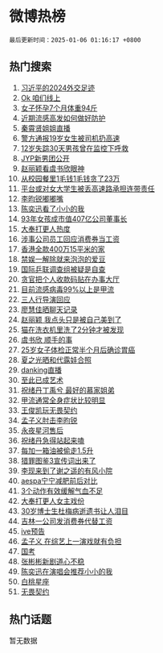 # 微博热榜

`最后更新时间：2025-01-06 01:16:17 +0800`

## 热门搜索

1. [习近平的2024外交足迹](https://m.weibo.cn/search?containerid=100103type%3D1%26t%3D10%26q%3D%23%E4%B9%A0%E8%BF%91%E5%B9%B3%E7%9A%842024%E5%A4%96%E4%BA%A4%E8%B6%B3%E8%BF%B9%23&stream_entry_id=51&isnewpage=1&extparam=seat%3D1%26dgr%3D0%26filter_type%3Drealtimehot%26stream_entry_id%3D51%26c_type%3D51%26q%3D%2523%25E4%25B9%25A0%25E8%25BF%2591%25E5%25B9%25B3%25E7%259A%25842024%25E5%25A4%2596%25E4%25BA%25A4%25E8%25B6%25B3%25E8%25BF%25B9%2523%26pos%3D0%26cate%3D10103%26display_time%3D1736097376%26pre_seqid%3D173609737672701972487118)
1. [Ok 咱们线上](https://m.weibo.cn/search?containerid=100103type%3D1%26t%3D10%26q%3DOk+%E5%92%B1%E4%BB%AC%E7%BA%BF%E4%B8%8A&stream_entry_id=31&isnewpage=1&extparam=seat%3D1%26lcate%3D5001%26stream_entry_id%3D31%26realpos%3D1%26band_rank%3D1%26q%3DOk%2520%25E5%2592%25B1%25E4%25BB%25AC%25E7%25BA%25BF%25E4%25B8%258A%26dgr%3D0%26filter_type%3Drealtimehot%26c_type%3D31%26pos%3D0%26flag%3D2%26cate%3D5001%26display_time%3D1736097376%26pre_seqid%3D173609737672701972487118)
1. [女子怀孕7个月体重94斤](https://m.weibo.cn/search?containerid=100103type%3D1%26t%3D10%26q%3D%23%E5%A5%B3%E5%AD%90%E6%80%80%E5%AD%957%E4%B8%AA%E6%9C%88%E4%BD%93%E9%87%8D94%E6%96%A4%23&stream_entry_id=31&isnewpage=1&extparam=seat%3D1%26lcate%3D5001%26stream_entry_id%3D31%26realpos%3D2%26band_rank%3D2%26q%3D%2523%25E5%25A5%25B3%25E5%25AD%2590%25E6%2580%2580%25E5%25AD%25957%25E4%25B8%25AA%25E6%259C%2588%25E4%25BD%2593%25E9%2587%258D94%25E6%2596%25A4%2523%26dgr%3D0%26filter_type%3Drealtimehot%26c_type%3D31%26pos%3D1%26flag%3D0%26cate%3D5001%26display_time%3D1736097376%26pre_seqid%3D173609737672701972487118)
1. [近期流感高发如何做好防护](https://m.weibo.cn/search?containerid=100103type%3D1%26t%3D10%26q%3D%23%E8%BF%91%E6%9C%9F%E6%B5%81%E6%84%9F%E9%AB%98%E5%8F%91%E5%A6%82%E4%BD%95%E5%81%9A%E5%A5%BD%E9%98%B2%E6%8A%A4%23&stream_entry_id=31&isnewpage=1&extparam=seat%3D1%26lcate%3D5001%26stream_entry_id%3D31%26realpos%3D3%26band_rank%3D3%26q%3D%2523%25E8%25BF%2591%25E6%259C%259F%25E6%25B5%2581%25E6%2584%259F%25E9%25AB%2598%25E5%258F%2591%25E5%25A6%2582%25E4%25BD%2595%25E5%2581%259A%25E5%25A5%25BD%25E9%2598%25B2%25E6%258A%25A4%2523%26dgr%3D0%26filter_type%3Drealtimehot%26c_type%3D31%26pos%3D2%26flag%3D0%26cate%3D5001%26display_time%3D1736097376%26pre_seqid%3D173609737672701972487118)
1. [秦霄贤姐姐直播](https://m.weibo.cn/search?containerid=100103type%3D1%26t%3D10%26q%3D%23%E7%A7%A6%E9%9C%84%E8%B4%A4%E5%A7%90%E5%A7%90%E7%9B%B4%E6%92%AD%23&stream_entry_id=31&isnewpage=1&extparam=seat%3D1%26lcate%3D5001%26stream_entry_id%3D31%26realpos%3D4%26band_rank%3D4%26q%3D%2523%25E7%25A7%25A6%25E9%259C%2584%25E8%25B4%25A4%25E5%25A7%2590%25E5%25A7%2590%25E7%259B%25B4%25E6%2592%25AD%2523%26dgr%3D0%26filter_type%3Drealtimehot%26c_type%3D31%26pos%3D3%26flag%3D0%26cate%3D5001%26display_time%3D1736097376%26pre_seqid%3D173609737672701972487118)
1. [警方通报19岁女生被司机扔高速](https://m.weibo.cn/search?containerid=100103type%3D1%26t%3D10%26q%3D%23%E8%AD%A6%E6%96%B9%E9%80%9A%E6%8A%A519%E5%B2%81%E5%A5%B3%E7%94%9F%E8%A2%AB%E5%8F%B8%E6%9C%BA%E6%89%94%E9%AB%98%E9%80%9F%23&stream_entry_id=31&isnewpage=1&extparam=seat%3D1%26lcate%3D5001%26stream_entry_id%3D31%26realpos%3D5%26band_rank%3D5%26q%3D%2523%25E8%25AD%25A6%25E6%2596%25B9%25E9%2580%259A%25E6%258A%25A519%25E5%25B2%2581%25E5%25A5%25B3%25E7%2594%259F%25E8%25A2%25AB%25E5%258F%25B8%25E6%259C%25BA%25E6%2589%2594%25E9%25AB%2598%25E9%2580%259F%2523%26dgr%3D0%26filter_type%3Drealtimehot%26c_type%3D31%26pos%3D4%26flag%3D1%26cate%3D5001%26display_time%3D1736097376%26pre_seqid%3D173609737672701972487118)
1. [12岁失踪30天男孩曾在监控下呼救](https://m.weibo.cn/search?containerid=100103type%3D1%26t%3D10%26q%3D%2312%E5%B2%81%E5%A4%B1%E8%B8%AA30%E5%A4%A9%E7%94%B7%E5%AD%A9%E6%9B%BE%E5%9C%A8%E7%9B%91%E6%8E%A7%E4%B8%8B%E5%91%BC%E6%95%91%23&stream_entry_id=31&isnewpage=1&extparam=seat%3D1%26lcate%3D5001%26stream_entry_id%3D31%26realpos%3D6%26band_rank%3D6%26q%3D%252312%25E5%25B2%2581%25E5%25A4%25B1%25E8%25B8%25AA30%25E5%25A4%25A9%25E7%2594%25B7%25E5%25AD%25A9%25E6%259B%25BE%25E5%259C%25A8%25E7%259B%2591%25E6%258E%25A7%25E4%25B8%258B%25E5%2591%25BC%25E6%2595%2591%2523%26dgr%3D0%26filter_type%3Drealtimehot%26c_type%3D31%26pos%3D5%26flag%3D0%26cate%3D5001%26display_time%3D1736097376%26pre_seqid%3D173609737672701972487118)
1. [JYP新男团公开](https://m.weibo.cn/search?containerid=100103type%3D1%26t%3D10%26q%3D%23JYP%E6%96%B0%E7%94%B7%E5%9B%A2%E5%85%AC%E5%BC%80%23&stream_entry_id=31&isnewpage=1&extparam=seat%3D1%26lcate%3D5001%26stream_entry_id%3D31%26realpos%3D7%26band_rank%3D7%26q%3D%2523JYP%25E6%2596%25B0%25E7%2594%25B7%25E5%259B%25A2%25E5%2585%25AC%25E5%25BC%2580%2523%26dgr%3D0%26filter_type%3Drealtimehot%26c_type%3D31%26pos%3D6%26flag%3D1%26cate%3D5001%26display_time%3D1736097376%26pre_seqid%3D173609737672701972487118)
1. [赵丽颖看虞书欣眼神](https://m.weibo.cn/search?containerid=100103type%3D1%26t%3D10%26q%3D%23%E8%B5%B5%E4%B8%BD%E9%A2%96%E7%9C%8B%E8%99%9E%E4%B9%A6%E6%AC%A3%E7%9C%BC%E7%A5%9E%23&stream_entry_id=31&isnewpage=1&extparam=seat%3D1%26lcate%3D5001%26stream_entry_id%3D31%26realpos%3D8%26band_rank%3D8%26q%3D%2523%25E8%25B5%25B5%25E4%25B8%25BD%25E9%25A2%2596%25E7%259C%258B%25E8%2599%259E%25E4%25B9%25A6%25E6%25AC%25A3%25E7%259C%25BC%25E7%25A5%259E%2523%26dgr%3D0%26filter_type%3Drealtimehot%26c_type%3D31%26pos%3D7%26flag%3D0%26cate%3D5001%26display_time%3D1736097376%26pre_seqid%3D173609737672701972487118)
1. [从校园餐里1毛钱1毛钱贪了23万](https://m.weibo.cn/search?containerid=100103type%3D1%26t%3D10%26q%3D%23%E4%BB%8E%E6%A0%A1%E5%9B%AD%E9%A4%90%E9%87%8C1%E6%AF%9B%E9%92%B11%E6%AF%9B%E9%92%B1%E8%B4%AA%E4%BA%8623%E4%B8%87%23&stream_entry_id=31&isnewpage=1&extparam=seat%3D1%26lcate%3D5001%26stream_entry_id%3D31%26realpos%3D9%26band_rank%3D9%26q%3D%2523%25E4%25BB%258E%25E6%25A0%25A1%25E5%259B%25AD%25E9%25A4%2590%25E9%2587%258C1%25E6%25AF%259B%25E9%2592%25B11%25E6%25AF%259B%25E9%2592%25B1%25E8%25B4%25AA%25E4%25BA%258623%25E4%25B8%2587%2523%26dgr%3D0%26filter_type%3Drealtimehot%26c_type%3D31%26pos%3D8%26flag%3D0%26cate%3D5001%26display_time%3D1736097376%26pre_seqid%3D173609737672701972487118)
1. [平台或对女大学生被丢高速路承担连带责任](https://m.weibo.cn/search?containerid=100103type%3D1%26t%3D10%26q%3D%23%E5%B9%B3%E5%8F%B0%E6%88%96%E5%AF%B9%E5%A5%B3%E5%A4%A7%E5%AD%A6%E7%94%9F%E8%A2%AB%E4%B8%A2%E9%AB%98%E9%80%9F%E8%B7%AF%E6%89%BF%E6%8B%85%E8%BF%9E%E5%B8%A6%E8%B4%A3%E4%BB%BB%23&stream_entry_id=31&isnewpage=1&extparam=seat%3D1%26lcate%3D5001%26stream_entry_id%3D31%26realpos%3D10%26band_rank%3D10%26q%3D%2523%25E5%25B9%25B3%25E5%258F%25B0%25E6%2588%2596%25E5%25AF%25B9%25E5%25A5%25B3%25E5%25A4%25A7%25E5%25AD%25A6%25E7%2594%259F%25E8%25A2%25AB%25E4%25B8%25A2%25E9%25AB%2598%25E9%2580%259F%25E8%25B7%25AF%25E6%2589%25BF%25E6%258B%2585%25E8%25BF%259E%25E5%25B8%25A6%25E8%25B4%25A3%25E4%25BB%25BB%2523%26dgr%3D0%26filter_type%3Drealtimehot%26c_type%3D31%26pos%3D9%26flag%3D1%26cate%3D5001%26display_time%3D1736097376%26pre_seqid%3D173609737672701972487118)
1. [李昀锐嘟嘟嘴](https://m.weibo.cn/search?containerid=100103type%3D1%26t%3D10%26q%3D%E6%9D%8E%E6%98%80%E9%94%90%E5%98%9F%E5%98%9F%E5%98%B4&stream_entry_id=31&isnewpage=1&extparam=seat%3D1%26lcate%3D5001%26stream_entry_id%3D31%26realpos%3D11%26band_rank%3D11%26q%3D%25E6%259D%258E%25E6%2598%2580%25E9%2594%2590%25E5%2598%259F%25E5%2598%259F%25E5%2598%25B4%26dgr%3D0%26filter_type%3Drealtimehot%26c_type%3D31%26pos%3D10%26flag%3D0%26cate%3D5001%26display_time%3D1736097376%26pre_seqid%3D173609737672701972487118)
1. [陈奕迅看了小小的我](https://m.weibo.cn/search?containerid=100103type%3D1%26t%3D10%26q%3D%23%E9%99%88%E5%A5%95%E8%BF%85%E7%9C%8B%E4%BA%86%E5%B0%8F%E5%B0%8F%E7%9A%84%E6%88%91%23&stream_entry_id=31&isnewpage=1&extparam=seat%3D1%26lcate%3D5001%26stream_entry_id%3D31%26realpos%3D12%26band_rank%3D12%26q%3D%2523%25E9%2599%2588%25E5%25A5%2595%25E8%25BF%2585%25E7%259C%258B%25E4%25BA%2586%25E5%25B0%258F%25E5%25B0%258F%25E7%259A%2584%25E6%2588%2591%2523%26dgr%3D0%26filter_type%3Drealtimehot%26c_type%3D31%26pos%3D11%26flag%3D1%26cate%3D5001%26display_time%3D1736097376%26pre_seqid%3D173609737672701972487118)
1. [93年女孩成市值407亿公司董事长](https://m.weibo.cn/search?containerid=100103type%3D1%26t%3D10%26q%3D%2393%E5%B9%B4%E5%A5%B3%E5%AD%A9%E6%88%90%E5%B8%82%E5%80%BC407%E4%BA%BF%E5%85%AC%E5%8F%B8%E8%91%A3%E4%BA%8B%E9%95%BF%23&stream_entry_id=31&isnewpage=1&extparam=seat%3D1%26lcate%3D5001%26stream_entry_id%3D31%26realpos%3D13%26band_rank%3D13%26q%3D%252393%25E5%25B9%25B4%25E5%25A5%25B3%25E5%25AD%25A9%25E6%2588%2590%25E5%25B8%2582%25E5%2580%25BC407%25E4%25BA%25BF%25E5%2585%25AC%25E5%258F%25B8%25E8%2591%25A3%25E4%25BA%258B%25E9%2595%25BF%2523%26dgr%3D0%26filter_type%3Drealtimehot%26c_type%3D31%26pos%3D12%26flag%3D1%26cate%3D5001%26display_time%3D1736097376%26pre_seqid%3D173609737672701972487118)
1. [大奉打更人热度](https://m.weibo.cn/search?containerid=100103type%3D1%26t%3D10%26q%3D%E5%A4%A7%E5%A5%89%E6%89%93%E6%9B%B4%E4%BA%BA%E7%83%AD%E5%BA%A6&stream_entry_id=31&isnewpage=1&extparam=seat%3D1%26lcate%3D5001%26stream_entry_id%3D31%26realpos%3D14%26band_rank%3D14%26q%3D%25E5%25A4%25A7%25E5%25A5%2589%25E6%2589%2593%25E6%259B%25B4%25E4%25BA%25BA%25E7%2583%25AD%25E5%25BA%25A6%26dgr%3D0%26filter_type%3Drealtimehot%26c_type%3D31%26pos%3D13%26flag%3D0%26cate%3D5001%26display_time%3D1736097376%26pre_seqid%3D173609737672701972487118)
1. [涉事公司员工回应消费券当工资](https://m.weibo.cn/search?containerid=100103type%3D1%26t%3D10%26q%3D%23%E6%B6%89%E4%BA%8B%E5%85%AC%E5%8F%B8%E5%91%98%E5%B7%A5%E5%9B%9E%E5%BA%94%E6%B6%88%E8%B4%B9%E5%88%B8%E5%BD%93%E5%B7%A5%E8%B5%84%23&stream_entry_id=31&isnewpage=1&extparam=seat%3D1%26lcate%3D5001%26stream_entry_id%3D31%26realpos%3D15%26band_rank%3D15%26q%3D%2523%25E6%25B6%2589%25E4%25BA%258B%25E5%2585%25AC%25E5%258F%25B8%25E5%2591%2598%25E5%25B7%25A5%25E5%259B%259E%25E5%25BA%2594%25E6%25B6%2588%25E8%25B4%25B9%25E5%2588%25B8%25E5%25BD%2593%25E5%25B7%25A5%25E8%25B5%2584%2523%26dgr%3D0%26filter_type%3Drealtimehot%26c_type%3D31%26pos%3D14%26flag%3D1%26cate%3D5001%26display_time%3D1736097376%26pre_seqid%3D173609737672701972487118)
1. [香港全款400万15平米的家](https://m.weibo.cn/search?containerid=100103type%3D1%26t%3D10%26q%3D%E9%A6%99%E6%B8%AF%E5%85%A8%E6%AC%BE400%E4%B8%8715%E5%B9%B3%E7%B1%B3%E7%9A%84%E5%AE%B6&stream_entry_id=31&isnewpage=1&extparam=seat%3D1%26lcate%3D5001%26stream_entry_id%3D31%26realpos%3D16%26band_rank%3D16%26q%3D%25E9%25A6%2599%25E6%25B8%25AF%25E5%2585%25A8%25E6%25AC%25BE400%25E4%25B8%258715%25E5%25B9%25B3%25E7%25B1%25B3%25E7%259A%2584%25E5%25AE%25B6%26dgr%3D0%26filter_type%3Drealtimehot%26c_type%3D31%26pos%3D15%26flag%3D0%26cate%3D5001%26display_time%3D1736097376%26pre_seqid%3D173609737672701972487118)
1. [禁娱一解除就来泡泡的爱豆](https://m.weibo.cn/search?containerid=100103type%3D1%26t%3D10%26q%3D%E7%A6%81%E5%A8%B1%E4%B8%80%E8%A7%A3%E9%99%A4%E5%B0%B1%E6%9D%A5%E6%B3%A1%E6%B3%A1%E7%9A%84%E7%88%B1%E8%B1%86&stream_entry_id=31&isnewpage=1&extparam=seat%3D1%26lcate%3D5001%26stream_entry_id%3D31%26realpos%3D17%26band_rank%3D17%26q%3D%25E7%25A6%2581%25E5%25A8%25B1%25E4%25B8%2580%25E8%25A7%25A3%25E9%2599%25A4%25E5%25B0%25B1%25E6%259D%25A5%25E6%25B3%25A1%25E6%25B3%25A1%25E7%259A%2584%25E7%2588%25B1%25E8%25B1%2586%26dgr%3D0%26filter_type%3Drealtimehot%26c_type%3D31%26pos%3D16%26flag%3D0%26cate%3D5001%26display_time%3D1736097376%26pre_seqid%3D173609737672701972487118)
1. [国际乒联调查组被疑是自查](https://m.weibo.cn/search?containerid=100103type%3D1%26t%3D10%26q%3D%23%E5%9B%BD%E9%99%85%E4%B9%92%E8%81%94%E8%B0%83%E6%9F%A5%E7%BB%84%E8%A2%AB%E7%96%91%E6%98%AF%E8%87%AA%E6%9F%A5%23&stream_entry_id=31&isnewpage=1&extparam=seat%3D1%26lcate%3D5001%26stream_entry_id%3D31%26realpos%3D18%26band_rank%3D18%26q%3D%2523%25E5%259B%25BD%25E9%2599%2585%25E4%25B9%2592%25E8%2581%2594%25E8%25B0%2583%25E6%259F%25A5%25E7%25BB%2584%25E8%25A2%25AB%25E7%2596%2591%25E6%2598%25AF%25E8%2587%25AA%25E6%259F%25A5%2523%26dgr%3D0%26filter_type%3Drealtimehot%26c_type%3D31%26pos%3D17%26flag%3D0%26cate%3D5001%26display_time%3D1736097376%26pre_seqid%3D173609737672701972487118)
1. [贪官把个人收款码贴在办事大厅](https://m.weibo.cn/search?containerid=100103type%3D1%26t%3D10%26q%3D%23%E8%B4%AA%E5%AE%98%E6%8A%8A%E4%B8%AA%E4%BA%BA%E6%94%B6%E6%AC%BE%E7%A0%81%E8%B4%B4%E5%9C%A8%E5%8A%9E%E4%BA%8B%E5%A4%A7%E5%8E%85%23&stream_entry_id=31&isnewpage=1&extparam=seat%3D1%26lcate%3D5001%26stream_entry_id%3D31%26realpos%3D19%26band_rank%3D19%26q%3D%2523%25E8%25B4%25AA%25E5%25AE%2598%25E6%258A%258A%25E4%25B8%25AA%25E4%25BA%25BA%25E6%2594%25B6%25E6%25AC%25BE%25E7%25A0%2581%25E8%25B4%25B4%25E5%259C%25A8%25E5%258A%259E%25E4%25BA%258B%25E5%25A4%25A7%25E5%258E%2585%2523%26dgr%3D0%26filter_type%3Drealtimehot%26c_type%3D31%26pos%3D18%26flag%3D0%26cate%3D5001%26display_time%3D1736097376%26pre_seqid%3D173609737672701972487118)
1. [目前流感病毒99%以上是甲流](https://m.weibo.cn/search?containerid=100103type%3D1%26t%3D10%26q%3D%23%E7%9B%AE%E5%89%8D%E6%B5%81%E6%84%9F%E7%97%85%E6%AF%9299%25%E4%BB%A5%E4%B8%8A%E6%98%AF%E7%94%B2%E6%B5%81%23&stream_entry_id=31&isnewpage=1&extparam=seat%3D1%26lcate%3D5001%26stream_entry_id%3D31%26realpos%3D20%26band_rank%3D20%26q%3D%2523%25E7%259B%25AE%25E5%2589%258D%25E6%25B5%2581%25E6%2584%259F%25E7%2597%2585%25E6%25AF%259299%2525%25E4%25BB%25A5%25E4%25B8%258A%25E6%2598%25AF%25E7%2594%25B2%25E6%25B5%2581%2523%26dgr%3D0%26filter_type%3Drealtimehot%26c_type%3D31%26pos%3D19%26flag%3D0%26cate%3D5001%26display_time%3D1736097376%26pre_seqid%3D173609737672701972487118)
1. [三人行导演回应](https://m.weibo.cn/search?containerid=100103type%3D1%26t%3D10%26q%3D%23%E4%B8%89%E4%BA%BA%E8%A1%8C%E5%AF%BC%E6%BC%94%E5%9B%9E%E5%BA%94%23&stream_entry_id=31&isnewpage=1&extparam=seat%3D1%26lcate%3D5001%26stream_entry_id%3D31%26realpos%3D21%26band_rank%3D21%26q%3D%2523%25E4%25B8%2589%25E4%25BA%25BA%25E8%25A1%258C%25E5%25AF%25BC%25E6%25BC%2594%25E5%259B%259E%25E5%25BA%2594%2523%26dgr%3D0%26filter_type%3Drealtimehot%26c_type%3D31%26pos%3D20%26flag%3D2%26cate%3D5001%26display_time%3D1736097376%26pre_seqid%3D173609737672701972487118)
1. [廖慧佳晒聊天记录](https://m.weibo.cn/search?containerid=100103type%3D1%26t%3D10%26q%3D%23%E5%BB%96%E6%85%A7%E4%BD%B3%E6%99%92%E8%81%8A%E5%A4%A9%E8%AE%B0%E5%BD%95%23&stream_entry_id=31&isnewpage=1&extparam=seat%3D1%26lcate%3D5001%26stream_entry_id%3D31%26realpos%3D22%26band_rank%3D22%26q%3D%2523%25E5%25BB%2596%25E6%2585%25A7%25E4%25BD%25B3%25E6%2599%2592%25E8%2581%258A%25E5%25A4%25A9%25E8%25AE%25B0%25E5%25BD%2595%2523%26dgr%3D0%26filter_type%3Drealtimehot%26c_type%3D31%26pos%3D21%26flag%3D2%26cate%3D5001%26display_time%3D1736097376%26pre_seqid%3D173609737672701972487118)
1. [赵丽颖 我点头只是被自己美到了](https://m.weibo.cn/search?containerid=100103type%3D1%26t%3D10%26q%3D%E8%B5%B5%E4%B8%BD%E9%A2%96+%E6%88%91%E7%82%B9%E5%A4%B4%E5%8F%AA%E6%98%AF%E8%A2%AB%E8%87%AA%E5%B7%B1%E7%BE%8E%E5%88%B0%E4%BA%86&stream_entry_id=31&isnewpage=1&extparam=seat%3D1%26lcate%3D5001%26stream_entry_id%3D31%26realpos%3D23%26band_rank%3D23%26q%3D%25E8%25B5%25B5%25E4%25B8%25BD%25E9%25A2%2596%2520%25E6%2588%2591%25E7%2582%25B9%25E5%25A4%25B4%25E5%258F%25AA%25E6%2598%25AF%25E8%25A2%25AB%25E8%2587%25AA%25E5%25B7%25B1%25E7%25BE%258E%25E5%2588%25B0%25E4%25BA%2586%26dgr%3D0%26filter_type%3Drealtimehot%26c_type%3D31%26pos%3D22%26flag%3D0%26cate%3D5001%26display_time%3D1736097376%26pre_seqid%3D173609737672701972487118)
1. [猫在洗衣机里洗了2分钟才被发现](https://m.weibo.cn/search?containerid=100103type%3D1%26t%3D10%26q%3D%23%E7%8C%AB%E5%9C%A8%E6%B4%97%E8%A1%A3%E6%9C%BA%E9%87%8C%E6%B4%97%E4%BA%862%E5%88%86%E9%92%9F%E6%89%8D%E8%A2%AB%E5%8F%91%E7%8E%B0%23&stream_entry_id=31&isnewpage=1&extparam=seat%3D1%26lcate%3D5001%26stream_entry_id%3D31%26realpos%3D24%26band_rank%3D24%26q%3D%2523%25E7%258C%25AB%25E5%259C%25A8%25E6%25B4%2597%25E8%25A1%25A3%25E6%259C%25BA%25E9%2587%258C%25E6%25B4%2597%25E4%25BA%25862%25E5%2588%2586%25E9%2592%259F%25E6%2589%258D%25E8%25A2%25AB%25E5%258F%2591%25E7%258E%25B0%2523%26dgr%3D0%26filter_type%3Drealtimehot%26c_type%3D31%26pos%3D23%26flag%3D0%26cate%3D5001%26display_time%3D1736097376%26pre_seqid%3D173609737672701972487118)
1. [虞书欣 顺手的事](https://m.weibo.cn/search?containerid=100103type%3D1%26t%3D10%26q%3D%E8%99%9E%E4%B9%A6%E6%AC%A3+%E9%A1%BA%E6%89%8B%E7%9A%84%E4%BA%8B&stream_entry_id=31&isnewpage=1&extparam=seat%3D1%26lcate%3D5001%26stream_entry_id%3D31%26realpos%3D25%26band_rank%3D25%26q%3D%25E8%2599%259E%25E4%25B9%25A6%25E6%25AC%25A3%2520%25E9%25A1%25BA%25E6%2589%258B%25E7%259A%2584%25E4%25BA%258B%26dgr%3D0%26filter_type%3Drealtimehot%26c_type%3D31%26pos%3D24%26flag%3D0%26cate%3D5001%26display_time%3D1736097376%26pre_seqid%3D173609737672701972487118)
1. [25岁女子体检正常半个月后确诊胃癌](https://m.weibo.cn/search?containerid=100103type%3D1%26t%3D10%26q%3D%2325%E5%B2%81%E5%A5%B3%E5%AD%90%E4%BD%93%E6%A3%80%E6%AD%A3%E5%B8%B8%E5%8D%8A%E4%B8%AA%E6%9C%88%E5%90%8E%E7%A1%AE%E8%AF%8A%E8%83%83%E7%99%8C%23&stream_entry_id=31&isnewpage=1&extparam=seat%3D1%26lcate%3D5001%26stream_entry_id%3D31%26realpos%3D26%26band_rank%3D26%26q%3D%252325%25E5%25B2%2581%25E5%25A5%25B3%25E5%25AD%2590%25E4%25BD%2593%25E6%25A3%2580%25E6%25AD%25A3%25E5%25B8%25B8%25E5%258D%258A%25E4%25B8%25AA%25E6%259C%2588%25E5%2590%258E%25E7%25A1%25AE%25E8%25AF%258A%25E8%2583%2583%25E7%2599%258C%2523%26dgr%3D0%26filter_type%3Drealtimehot%26c_type%3D31%26pos%3D25%26flag%3D0%26cate%3D5001%26display_time%3D1736097376%26pre_seqid%3D173609737672701972487118)
1. [夏之光晒和代露娃合照](https://m.weibo.cn/search?containerid=100103type%3D1%26t%3D10%26q%3D%23%E5%A4%8F%E4%B9%8B%E5%85%89%E6%99%92%E5%92%8C%E4%BB%A3%E9%9C%B2%E5%A8%83%E5%90%88%E7%85%A7%23&stream_entry_id=31&isnewpage=1&extparam=seat%3D1%26lcate%3D5001%26stream_entry_id%3D31%26realpos%3D27%26band_rank%3D27%26q%3D%2523%25E5%25A4%258F%25E4%25B9%258B%25E5%2585%2589%25E6%2599%2592%25E5%2592%258C%25E4%25BB%25A3%25E9%259C%25B2%25E5%25A8%2583%25E5%2590%2588%25E7%2585%25A7%2523%26dgr%3D0%26filter_type%3Drealtimehot%26c_type%3D31%26pos%3D26%26flag%3D0%26cate%3D5001%26display_time%3D1736097376%26pre_seqid%3D173609737672701972487118)
1. [danking直播](https://m.weibo.cn/search?containerid=100103type%3D1%26t%3D10%26q%3Ddanking%E7%9B%B4%E6%92%AD&stream_entry_id=31&isnewpage=1&extparam=seat%3D1%26lcate%3D5001%26stream_entry_id%3D31%26realpos%3D28%26band_rank%3D28%26q%3Ddanking%25E7%259B%25B4%25E6%2592%25AD%26dgr%3D0%26filter_type%3Drealtimehot%26c_type%3D31%26pos%3D27%26flag%3D1%26cate%3D5001%26display_time%3D1736097376%26pre_seqid%3D173609737672701972487118)
1. [至此已成艺术](https://m.weibo.cn/search?containerid=100103type%3D1%26t%3D10%26q%3D%E8%87%B3%E6%AD%A4%E5%B7%B2%E6%88%90%E8%89%BA%E6%9C%AF&stream_entry_id=31&isnewpage=1&extparam=seat%3D1%26lcate%3D5001%26stream_entry_id%3D31%26realpos%3D29%26band_rank%3D29%26q%3D%25E8%2587%25B3%25E6%25AD%25A4%25E5%25B7%25B2%25E6%2588%2590%25E8%2589%25BA%25E6%259C%25AF%26dgr%3D0%26filter_type%3Drealtimehot%26c_type%3D31%26pos%3D28%26flag%3D0%26cate%3D5001%26display_time%3D1736097376%26pre_seqid%3D173609737672701972487118)
1. [祝绪丹丁禹兮 最好的慕家姐弟](https://m.weibo.cn/search?containerid=100103type%3D1%26t%3D10%26q%3D%E7%A5%9D%E7%BB%AA%E4%B8%B9%E4%B8%81%E7%A6%B9%E5%85%AE+%E6%9C%80%E5%A5%BD%E7%9A%84%E6%85%95%E5%AE%B6%E5%A7%90%E5%BC%9F&stream_entry_id=31&isnewpage=1&extparam=seat%3D1%26lcate%3D5001%26stream_entry_id%3D31%26realpos%3D30%26band_rank%3D30%26q%3D%25E7%25A5%259D%25E7%25BB%25AA%25E4%25B8%25B9%25E4%25B8%2581%25E7%25A6%25B9%25E5%2585%25AE%2520%25E6%259C%2580%25E5%25A5%25BD%25E7%259A%2584%25E6%2585%2595%25E5%25AE%25B6%25E5%25A7%2590%25E5%25BC%259F%26dgr%3D0%26filter_type%3Drealtimehot%26c_type%3D31%26pos%3D29%26flag%3D0%26cate%3D5001%26display_time%3D1736097376%26pre_seqid%3D173609737672701972487118)
1. [甲流通常全身症状比较明显](https://m.weibo.cn/search?containerid=100103type%3D1%26t%3D10%26q%3D%23%E7%94%B2%E6%B5%81%E9%80%9A%E5%B8%B8%E5%85%A8%E8%BA%AB%E7%97%87%E7%8A%B6%E6%AF%94%E8%BE%83%E6%98%8E%E6%98%BE%23&stream_entry_id=31&isnewpage=1&extparam=seat%3D1%26lcate%3D5001%26stream_entry_id%3D31%26realpos%3D31%26band_rank%3D31%26q%3D%2523%25E7%2594%25B2%25E6%25B5%2581%25E9%2580%259A%25E5%25B8%25B8%25E5%2585%25A8%25E8%25BA%25AB%25E7%2597%2587%25E7%258A%25B6%25E6%25AF%2594%25E8%25BE%2583%25E6%2598%258E%25E6%2598%25BE%2523%26dgr%3D0%26filter_type%3Drealtimehot%26c_type%3D31%26pos%3D30%26flag%3D0%26cate%3D5001%26display_time%3D1736097376%26pre_seqid%3D173609737672701972487118)
1. [王俊凯玩无畏契约](https://m.weibo.cn/search?containerid=100103type%3D1%26t%3D10%26q%3D%23%E7%8E%8B%E4%BF%8A%E5%87%AF%E7%8E%A9%E6%97%A0%E7%95%8F%E5%A5%91%E7%BA%A6%23&stream_entry_id=31&isnewpage=1&extparam=seat%3D1%26lcate%3D5001%26stream_entry_id%3D31%26realpos%3D32%26band_rank%3D32%26q%3D%2523%25E7%258E%258B%25E4%25BF%258A%25E5%2587%25AF%25E7%258E%25A9%25E6%2597%25A0%25E7%2595%258F%25E5%25A5%2591%25E7%25BA%25A6%2523%26dgr%3D0%26filter_type%3Drealtimehot%26c_type%3D31%26pos%3D31%26flag%3D0%26cate%3D5001%26display_time%3D1736097376%26pre_seqid%3D173609737672701972487118)
1. [孟子义肘击李昀锐](https://m.weibo.cn/search?containerid=100103type%3D1%26t%3D10%26q%3D%23%E5%AD%9F%E5%AD%90%E4%B9%89%E8%82%98%E5%87%BB%E6%9D%8E%E6%98%80%E9%94%90%23&stream_entry_id=31&isnewpage=1&extparam=seat%3D1%26lcate%3D5001%26stream_entry_id%3D31%26realpos%3D33%26band_rank%3D33%26q%3D%2523%25E5%25AD%259F%25E5%25AD%2590%25E4%25B9%2589%25E8%2582%2598%25E5%2587%25BB%25E6%259D%258E%25E6%2598%2580%25E9%2594%2590%2523%26dgr%3D0%26filter_type%3Drealtimehot%26c_type%3D31%26pos%3D32%26flag%3D0%26cate%3D5001%26display_time%3D1736097376%26pre_seqid%3D173609737672701972487118)
1. [永夜星河售后](https://m.weibo.cn/search?containerid=100103type%3D1%26t%3D10%26q%3D%E6%B0%B8%E5%A4%9C%E6%98%9F%E6%B2%B3%E5%94%AE%E5%90%8E&stream_entry_id=31&isnewpage=1&extparam=seat%3D1%26lcate%3D5001%26stream_entry_id%3D31%26realpos%3D34%26band_rank%3D34%26q%3D%25E6%25B0%25B8%25E5%25A4%259C%25E6%2598%259F%25E6%25B2%25B3%25E5%2594%25AE%25E5%2590%258E%26dgr%3D0%26filter_type%3Drealtimehot%26c_type%3D31%26pos%3D33%26flag%3D0%26cate%3D5001%26display_time%3D1736097376%26pre_seqid%3D173609737672701972487118)
1. [祝绪丹急得站起来嗑](https://m.weibo.cn/search?containerid=100103type%3D1%26t%3D10%26q%3D%E7%A5%9D%E7%BB%AA%E4%B8%B9%E6%80%A5%E5%BE%97%E7%AB%99%E8%B5%B7%E6%9D%A5%E5%97%91&stream_entry_id=31&isnewpage=1&extparam=seat%3D1%26lcate%3D5001%26stream_entry_id%3D31%26realpos%3D35%26band_rank%3D35%26q%3D%25E7%25A5%259D%25E7%25BB%25AA%25E4%25B8%25B9%25E6%2580%25A5%25E5%25BE%2597%25E7%25AB%2599%25E8%25B5%25B7%25E6%259D%25A5%25E5%2597%2591%26dgr%3D0%26filter_type%3Drealtimehot%26c_type%3D31%26pos%3D34%26flag%3D0%26cate%3D5001%26display_time%3D1736097376%26pre_seqid%3D173609737672701972487118)
1. [每加一箱油被偷走1.5升](https://m.weibo.cn/search?containerid=100103type%3D1%26t%3D10%26q%3D%23%E6%AF%8F%E5%8A%A0%E4%B8%80%E7%AE%B1%E6%B2%B9%E8%A2%AB%E5%81%B7%E8%B5%B01.5%E5%8D%87%23&stream_entry_id=31&isnewpage=1&extparam=seat%3D1%26lcate%3D5001%26stream_entry_id%3D31%26realpos%3D36%26band_rank%3D36%26q%3D%2523%25E6%25AF%258F%25E5%258A%25A0%25E4%25B8%2580%25E7%25AE%25B1%25E6%25B2%25B9%25E8%25A2%25AB%25E5%2581%25B7%25E8%25B5%25B01.5%25E5%258D%2587%2523%26dgr%3D0%26filter_type%3Drealtimehot%26c_type%3D31%26pos%3D35%26flag%3D1%26cate%3D5001%26display_time%3D1736097376%26pre_seqid%3D173609737672701972487118)
1. [猎罪图鉴3宣传词出来了](https://m.weibo.cn/search?containerid=100103type%3D1%26t%3D10%26q%3D%E7%8C%8E%E7%BD%AA%E5%9B%BE%E9%89%B43%E5%AE%A3%E4%BC%A0%E8%AF%8D%E5%87%BA%E6%9D%A5%E4%BA%86&stream_entry_id=31&isnewpage=1&extparam=seat%3D1%26lcate%3D5001%26stream_entry_id%3D31%26realpos%3D37%26band_rank%3D37%26q%3D%25E7%258C%258E%25E7%25BD%25AA%25E5%259B%25BE%25E9%2589%25B43%25E5%25AE%25A3%25E4%25BC%25A0%25E8%25AF%258D%25E5%2587%25BA%25E6%259D%25A5%25E4%25BA%2586%26dgr%3D0%26filter_type%3Drealtimehot%26c_type%3D31%26pos%3D36%26flag%3D0%26cate%3D5001%26display_time%3D1736097376%26pre_seqid%3D173609737672701972487118)
1. [李现来到了谢之遥的有风小院](https://m.weibo.cn/search?containerid=100103type%3D1%26t%3D10%26q%3D%E6%9D%8E%E7%8E%B0%E6%9D%A5%E5%88%B0%E4%BA%86%E8%B0%A2%E4%B9%8B%E9%81%A5%E7%9A%84%E6%9C%89%E9%A3%8E%E5%B0%8F%E9%99%A2&stream_entry_id=31&isnewpage=1&extparam=seat%3D1%26lcate%3D5001%26stream_entry_id%3D31%26realpos%3D38%26band_rank%3D38%26q%3D%25E6%259D%258E%25E7%258E%25B0%25E6%259D%25A5%25E5%2588%25B0%25E4%25BA%2586%25E8%25B0%25A2%25E4%25B9%258B%25E9%2581%25A5%25E7%259A%2584%25E6%259C%2589%25E9%25A3%258E%25E5%25B0%258F%25E9%2599%25A2%26dgr%3D0%26filter_type%3Drealtimehot%26c_type%3D31%26pos%3D37%26flag%3D0%26cate%3D5001%26display_time%3D1736097376%26pre_seqid%3D173609737672701972487118)
1. [aespa宁宁减肥前后对比](https://m.weibo.cn/search?containerid=100103type%3D1%26t%3D10%26q%3Daespa%E5%AE%81%E5%AE%81%E5%87%8F%E8%82%A5%E5%89%8D%E5%90%8E%E5%AF%B9%E6%AF%94&stream_entry_id=31&isnewpage=1&extparam=seat%3D1%26lcate%3D5001%26stream_entry_id%3D31%26realpos%3D39%26band_rank%3D39%26q%3Daespa%25E5%25AE%2581%25E5%25AE%2581%25E5%2587%258F%25E8%2582%25A5%25E5%2589%258D%25E5%2590%258E%25E5%25AF%25B9%25E6%25AF%2594%26dgr%3D0%26filter_type%3Drealtimehot%26c_type%3D31%26pos%3D38%26flag%3D0%26cate%3D5001%26display_time%3D1736097376%26pre_seqid%3D173609737672701972487118)
1. [3个动作有效缓解气血不足](https://m.weibo.cn/search?containerid=100103type%3D1%26t%3D10%26q%3D%233%E4%B8%AA%E5%8A%A8%E4%BD%9C%E6%9C%89%E6%95%88%E7%BC%93%E8%A7%A3%E6%B0%94%E8%A1%80%E4%B8%8D%E8%B6%B3%23&stream_entry_id=31&isnewpage=1&extparam=seat%3D1%26lcate%3D5001%26stream_entry_id%3D31%26realpos%3D40%26band_rank%3D40%26q%3D%25233%25E4%25B8%25AA%25E5%258A%25A8%25E4%25BD%259C%25E6%259C%2589%25E6%2595%2588%25E7%25BC%2593%25E8%25A7%25A3%25E6%25B0%2594%25E8%25A1%2580%25E4%25B8%258D%25E8%25B6%25B3%2523%26dgr%3D0%26filter_type%3Drealtimehot%26c_type%3D31%26pos%3D39%26flag%3D1%26cate%3D5001%26display_time%3D1736097376%26pre_seqid%3D173609737672701972487118)
1. [大奉打更人女主戏份](https://m.weibo.cn/search?containerid=100103type%3D1%26t%3D10%26q%3D%E5%A4%A7%E5%A5%89%E6%89%93%E6%9B%B4%E4%BA%BA%E5%A5%B3%E4%B8%BB%E6%88%8F%E4%BB%BD&stream_entry_id=31&isnewpage=1&extparam=seat%3D1%26lcate%3D5001%26stream_entry_id%3D31%26realpos%3D41%26band_rank%3D41%26q%3D%25E5%25A4%25A7%25E5%25A5%2589%25E6%2589%2593%25E6%259B%25B4%25E4%25BA%25BA%25E5%25A5%25B3%25E4%25B8%25BB%25E6%2588%258F%25E4%25BB%25BD%26dgr%3D0%26filter_type%3Drealtimehot%26c_type%3D31%26pos%3D40%26flag%3D1%26cate%3D5001%26display_time%3D1736097376%26pre_seqid%3D173609737672701972487118)
1. [30岁博士生杜梅病逝遗书让人泪目](https://m.weibo.cn/search?containerid=100103type%3D1%26t%3D10%26q%3D%2330%E5%B2%81%E5%8D%9A%E5%A3%AB%E7%94%9F%E6%9D%9C%E6%A2%85%E7%97%85%E9%80%9D%E9%81%97%E4%B9%A6%E8%AE%A9%E4%BA%BA%E6%B3%AA%E7%9B%AE%23&stream_entry_id=31&isnewpage=1&extparam=seat%3D1%26lcate%3D5001%26stream_entry_id%3D31%26realpos%3D42%26band_rank%3D42%26q%3D%252330%25E5%25B2%2581%25E5%258D%259A%25E5%25A3%25AB%25E7%2594%259F%25E6%259D%259C%25E6%25A2%2585%25E7%2597%2585%25E9%2580%259D%25E9%2581%2597%25E4%25B9%25A6%25E8%25AE%25A9%25E4%25BA%25BA%25E6%25B3%25AA%25E7%259B%25AE%2523%26dgr%3D0%26filter_type%3Drealtimehot%26c_type%3D31%26pos%3D41%26flag%3D0%26cate%3D5001%26display_time%3D1736097376%26pre_seqid%3D173609737672701972487118)
1. [吉林一公司发消费券代替工资](https://m.weibo.cn/search?containerid=100103type%3D1%26t%3D10%26q%3D%23%E5%90%89%E6%9E%97%E4%B8%80%E5%85%AC%E5%8F%B8%E5%8F%91%E6%B6%88%E8%B4%B9%E5%88%B8%E4%BB%A3%E6%9B%BF%E5%B7%A5%E8%B5%84%23&stream_entry_id=31&isnewpage=1&extparam=seat%3D1%26lcate%3D5001%26stream_entry_id%3D31%26realpos%3D43%26band_rank%3D43%26q%3D%2523%25E5%2590%2589%25E6%259E%2597%25E4%25B8%2580%25E5%2585%25AC%25E5%258F%25B8%25E5%258F%2591%25E6%25B6%2588%25E8%25B4%25B9%25E5%2588%25B8%25E4%25BB%25A3%25E6%259B%25BF%25E5%25B7%25A5%25E8%25B5%2584%2523%26dgr%3D0%26filter_type%3Drealtimehot%26c_type%3D31%26pos%3D42%26flag%3D0%26cate%3D5001%26display_time%3D1736097376%26pre_seqid%3D173609737672701972487118)
1. [ive预告](https://m.weibo.cn/search?containerid=100103type%3D1%26t%3D10%26q%3Dive%E9%A2%84%E5%91%8A&stream_entry_id=31&isnewpage=1&extparam=seat%3D1%26lcate%3D5001%26stream_entry_id%3D31%26realpos%3D44%26band_rank%3D44%26q%3Dive%25E9%25A2%2584%25E5%2591%258A%26dgr%3D0%26filter_type%3Drealtimehot%26c_type%3D31%26pos%3D43%26flag%3D0%26cate%3D5001%26display_time%3D1736097376%26pre_seqid%3D173609737672701972487118)
1. [孟子义 在综艺上一演戏就有负担](https://m.weibo.cn/search?containerid=100103type%3D1%26t%3D10%26q%3D%E5%AD%9F%E5%AD%90%E4%B9%89+%E5%9C%A8%E7%BB%BC%E8%89%BA%E4%B8%8A%E4%B8%80%E6%BC%94%E6%88%8F%E5%B0%B1%E6%9C%89%E8%B4%9F%E6%8B%85&stream_entry_id=31&isnewpage=1&extparam=seat%3D1%26lcate%3D5001%26stream_entry_id%3D31%26realpos%3D45%26band_rank%3D45%26q%3D%25E5%25AD%259F%25E5%25AD%2590%25E4%25B9%2589%2520%25E5%259C%25A8%25E7%25BB%25BC%25E8%2589%25BA%25E4%25B8%258A%25E4%25B8%2580%25E6%25BC%2594%25E6%2588%258F%25E5%25B0%25B1%25E6%259C%2589%25E8%25B4%259F%25E6%258B%2585%26dgr%3D0%26filter_type%3Drealtimehot%26c_type%3D31%26pos%3D44%26flag%3D0%26cate%3D5001%26display_time%3D1736097376%26pre_seqid%3D173609737672701972487118)
1. [国考](https://m.weibo.cn/search?containerid=100103type%3D1%26t%3D10%26q%3D%E5%9B%BD%E8%80%83&stream_entry_id=31&isnewpage=1&extparam=seat%3D1%26lcate%3D5001%26stream_entry_id%3D31%26realpos%3D46%26band_rank%3D46%26q%3D%25E5%259B%25BD%25E8%2580%2583%26dgr%3D0%26filter_type%3Drealtimehot%26c_type%3D31%26pos%3D45%26flag%3D0%26cate%3D5001%26display_time%3D1736097376%26pre_seqid%3D173609737672701972487118)
1. [张彬彬新剧道心不稳](https://m.weibo.cn/search?containerid=100103type%3D1%26t%3D10%26q%3D%E5%BC%A0%E5%BD%AC%E5%BD%AC%E6%96%B0%E5%89%A7%E9%81%93%E5%BF%83%E4%B8%8D%E7%A8%B3&stream_entry_id=31&isnewpage=1&extparam=seat%3D1%26lcate%3D5001%26stream_entry_id%3D31%26realpos%3D47%26band_rank%3D47%26q%3D%25E5%25BC%25A0%25E5%25BD%25AC%25E5%25BD%25AC%25E6%2596%25B0%25E5%2589%25A7%25E9%2581%2593%25E5%25BF%2583%25E4%25B8%258D%25E7%25A8%25B3%26dgr%3D0%26filter_type%3Drealtimehot%26c_type%3D31%26pos%3D46%26flag%3D1%26cate%3D5001%26display_time%3D1736097376%26pre_seqid%3D173609737672701972487118)
1. [陈奕迅在演唱会推荐小小的我](https://m.weibo.cn/search?containerid=100103type%3D1%26t%3D10%26q%3D%E9%99%88%E5%A5%95%E8%BF%85%E5%9C%A8%E6%BC%94%E5%94%B1%E4%BC%9A%E6%8E%A8%E8%8D%90%E5%B0%8F%E5%B0%8F%E7%9A%84%E6%88%91&stream_entry_id=31&isnewpage=1&extparam=seat%3D1%26lcate%3D5001%26stream_entry_id%3D31%26realpos%3D48%26band_rank%3D48%26q%3D%25E9%2599%2588%25E5%25A5%2595%25E8%25BF%2585%25E5%259C%25A8%25E6%25BC%2594%25E5%2594%25B1%25E4%25BC%259A%25E6%258E%25A8%25E8%258D%2590%25E5%25B0%258F%25E5%25B0%258F%25E7%259A%2584%25E6%2588%2591%26dgr%3D0%26filter_type%3Drealtimehot%26c_type%3D31%26pos%3D47%26flag%3D1%26cate%3D5001%26display_time%3D1736097376%26pre_seqid%3D173609737672701972487118)
1. [白桃星座](https://m.weibo.cn/search?containerid=100103type%3D1%26t%3D10%26q%3D%E7%99%BD%E6%A1%83%E6%98%9F%E5%BA%A7&stream_entry_id=31&isnewpage=1&extparam=seat%3D1%26lcate%3D5001%26stream_entry_id%3D31%26realpos%3D49%26band_rank%3D49%26q%3D%25E7%2599%25BD%25E6%25A1%2583%25E6%2598%259F%25E5%25BA%25A7%26dgr%3D0%26filter_type%3Drealtimehot%26c_type%3D31%26pos%3D48%26flag%3D0%26cate%3D5001%26display_time%3D1736097376%26pre_seqid%3D173609737672701972487118)
1. [无畏契约](https://m.weibo.cn/search?containerid=100103type%3D1%26t%3D10%26q%3D%E6%97%A0%E7%95%8F%E5%A5%91%E7%BA%A6&stream_entry_id=31&isnewpage=1&extparam=seat%3D1%26lcate%3D5001%26stream_entry_id%3D31%26realpos%3D50%26band_rank%3D50%26q%3D%25E6%2597%25A0%25E7%2595%258F%25E5%25A5%2591%25E7%25BA%25A6%26dgr%3D0%26filter_type%3Drealtimehot%26c_type%3D31%26pos%3D49%26flag%3D0%26cate%3D5001%26display_time%3D1736097376%26pre_seqid%3D173609737672701972487118)

## 热门话题

暂无数据
